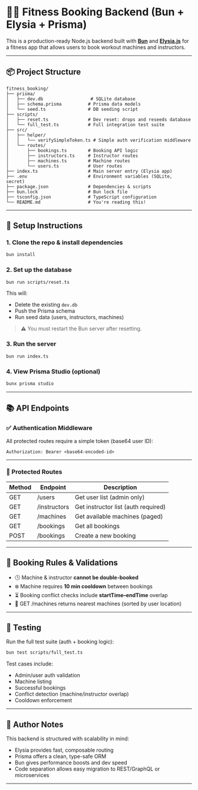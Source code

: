 # 🏋️‍♀️ Fitness Booking Backend (Bun + Elysia + Prisma)

This is a production-ready Node.js backend built with **[Bun](https://bun.sh/)** and **[Elysia.js](https://elysiajs.com/)** for a fitness app that allows users to book workout machines and instructors.

---

## 📦 Project Structure

```
fitness_booking/
├── prisma/
│   ├── dev.db                  # SQLite database
│   ├── schema.prisma          # Prisma data models
│   └── seed.ts                # DB seeding script
├── scripts/
│   ├── reset.ts               # Dev reset: drops and reseeds database
│   └── full_test.ts           # Full integration test suite
├── src/
│   ├── helper/
│   │   └── verifySimpleToken.ts # Simple auth verification middleware
│   └── routes/
│       ├── bookings.ts        # Booking API logic
│       ├── instructors.ts     # Instructor routes
│       ├── machines.ts        # Machine routes
│       └── users.ts           # User routes
├── index.ts                   # Main server entry (Elysia app)
├── .env                       # Environment variables (SQLite, secret)
├── package.json               # Dependencies & scripts
├── bun.lock                   # Bun lock file
├── tsconfig.json              # TypeScript configuration
└── README.md                  # You're reading this!
```

---

## 🔧 Setup Instructions

### 1. Clone the repo & install dependencies

```bash
bun install
```

### 2. Set up the database

```bash
bun run scripts/reset.ts
```

This will:

- Delete the existing `dev.db`
- Push the Prisma schema
- Run seed data (users, instructors, machines)

> ⚠️ You must restart the Bun server after resetting.

### 3. Run the server

```bash
bun run index.ts
```

### 4. View Prisma Studio (optional)

```bash
bunx prisma studio
```

---

## 📚 API Endpoints

### ✅ Authentication Middleware

All protected routes require a simple token (base64 user ID):

```http
Authorization: Bearer <base64-encoded-id>
```

---

### 🔐 Protected Routes

| Method | Endpoint         | Description                        |
|--------|------------------|------------------------------------|
| GET    | /users           | Get user list (admin only)         |
| GET    | /instructors     | Get instructor list (auth required)|
| GET    | /machines        | Get available machines (paged)     |
| GET    | /bookings        | Get all bookings                   |
| POST   | /bookings        | Create a new booking               |

---

## 📅 Booking Rules & Validations

- 🕓 Machine & instructor **cannot be double-booked**
- ❄️ Machine requires **10 min cooldown** between bookings
- ⏳ Booking conflict checks include **startTime–endTime** overlap
- 📍 GET /machines returns nearest machines (sorted by user location)

---

## 🧪 Testing

Run the full test suite (auth + booking logic):

```bash
bun test scripts/full_test.ts
```

Test cases include:

- Admin/user auth validation
- Machine listing
- Successful bookings
- Conflict detection (machine/instructor overlap)
- Cooldown enforcement

---

## 📌 Author Notes

This backend is structured with scalability in mind:
- Elysia provides fast, composable routing
- Prisma offers a clean, type-safe ORM
- Bun gives performance boosts and dev speed
- Code separation allows easy migration to REST/GraphQL or microservices

---
